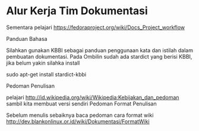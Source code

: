 Alur Kerja Tim Dokumentasi
==========================

Sementara pelajari ​https://fedoraproject.org/wiki/Docs_Project_workflow

Panduan Bahasa

Silahkan gunakan ​KBBI sebagai panduan penggunaan kata dan istilah dalam pembuatan dokumentasi. Pada Ombilin sudah ada stardict yang berisi KBBI, jika belum yakin silahka install

sudo apt-get install stardict-kbbi

Pedoman Penulisan

pelajari ​http://id.wikipedia.org/wiki/Wikipedia:Kebijakan_dan_pedoman sambil kita membuat versi sendiri
Pedoman Format Penulisan

Sebelum menulis sebaiknya baca pedoman cara format wiki ​http://dev.blankonlinux.or.id/wiki/Dokumentasi/FormatWiki
